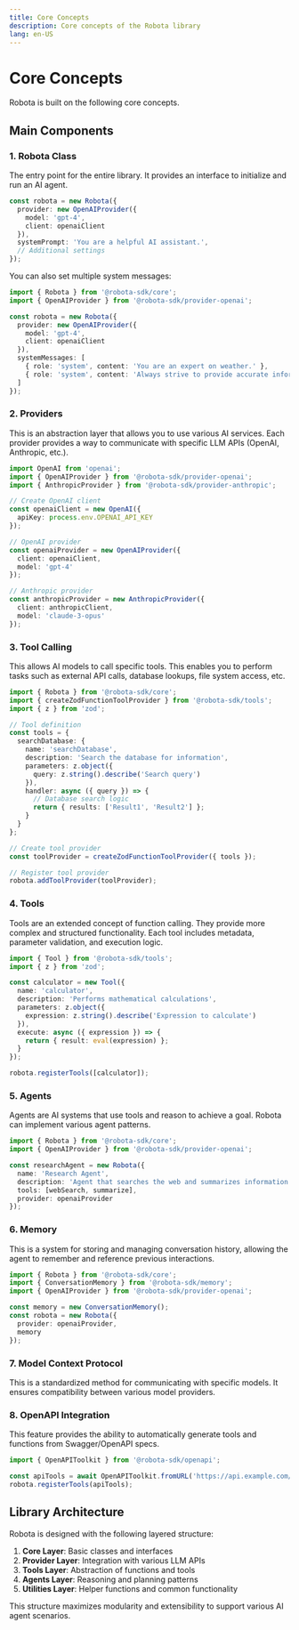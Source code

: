 ```yaml
---
title: Core Concepts
description: Core concepts of the Robota library
lang: en-US
---
```


# Core Concepts

Robota is built on the following core concepts.

## Main Components

### 1. Robota Class

The entry point for the entire library. It provides an interface to initialize and run an AI agent.

```typescript
const robota = new Robota({
  provider: new OpenAIProvider({
    model: 'gpt-4',
    client: openaiClient
  }),
  systemPrompt: 'You are a helpful AI assistant.',
  // Additional settings
});
```

You can also set multiple system messages:

```typescript
import { Robota } from '@robota-sdk/core';
import { OpenAIProvider } from '@robota-sdk/provider-openai';

const robota = new Robota({
  provider: new OpenAIProvider({
    model: 'gpt-4',
    client: openaiClient
  }),
  systemMessages: [
    { role: 'system', content: 'You are an expert on weather.' },
    { role: 'system', content: 'Always strive to provide accurate information.' }
  ]
});
```

### 2. Providers

This is an abstraction layer that allows you to use various AI services. Each provider provides a way to communicate with specific LLM APIs (OpenAI, Anthropic, etc.).

```typescript
import OpenAI from 'openai';
import { OpenAIProvider } from '@robota-sdk/provider-openai';
import { AnthropicProvider } from '@robota-sdk/provider-anthropic';

// Create OpenAI client
const openaiClient = new OpenAI({
  apiKey: process.env.OPENAI_API_KEY
});

// OpenAI provider
const openaiProvider = new OpenAIProvider({
  client: openaiClient,
  model: 'gpt-4'
});

// Anthropic provider
const anthropicProvider = new AnthropicProvider({
  client: anthropicClient,
  model: 'claude-3-opus'
});
```

### 3. Tool Calling

This allows AI models to call specific tools. This enables you to perform tasks such as external API calls, database lookups, file system access, etc.

```typescript
import { Robota } from '@robota-sdk/core';
import { createZodFunctionToolProvider } from '@robota-sdk/tools';
import { z } from 'zod';

// Tool definition
const tools = {
  searchDatabase: {
    name: 'searchDatabase',
    description: 'Search the database for information',
    parameters: z.object({
      query: z.string().describe('Search query')
    }),
    handler: async ({ query }) => {
      // Database search logic
      return { results: ['Result1', 'Result2'] };
    }
  }
};

// Create tool provider
const toolProvider = createZodFunctionToolProvider({ tools });

// Register tool provider
robota.addToolProvider(toolProvider);
```

### 4. Tools

Tools are an extended concept of function calling. They provide more complex and structured functionality. Each tool includes metadata, parameter validation, and execution logic.

```typescript
import { Tool } from '@robota-sdk/tools';
import { z } from 'zod';

const calculator = new Tool({
  name: 'calculator',
  description: 'Performs mathematical calculations',
  parameters: z.object({
    expression: z.string().describe('Expression to calculate')
  }),
  execute: async ({ expression }) => {
    return { result: eval(expression) };
  }
});

robota.registerTools([calculator]);
```

### 5. Agents

Agents are AI systems that use tools and reason to achieve a goal. Robota can implement various agent patterns.

```typescript
import { Robota } from '@robota-sdk/core';
import { OpenAIProvider } from '@robota-sdk/provider-openai';

const researchAgent = new Robota({
  name: 'Research Agent',
  description: 'Agent that searches the web and summarizes information',
  tools: [webSearch, summarize],
  provider: openaiProvider
});
```

### 6. Memory

This is a system for storing and managing conversation history, allowing the agent to remember and reference previous interactions.

```typescript
import { Robota } from '@robota-sdk/core';
import { ConversationMemory } from '@robota-sdk/memory';
import { OpenAIProvider } from '@robota-sdk/provider-openai';

const memory = new ConversationMemory();
const robota = new Robota({
  provider: openaiProvider,
  memory
});
```

### 7. Model Context Protocol

This is a standardized method for communicating with specific models. It ensures compatibility between various model providers.

### 8. OpenAPI Integration

This feature provides the ability to automatically generate tools and functions from Swagger/OpenAPI specs.

```typescript
import { OpenAPIToolkit } from '@robota-sdk/openapi';

const apiTools = await OpenAPIToolkit.fromURL('https://api.example.com/openapi.json');
robota.registerTools(apiTools);
```

## Library Architecture

Robota is designed with the following layered structure:

1. **Core Layer**: Basic classes and interfaces
2. **Provider Layer**: Integration with various LLM APIs
3. **Tools Layer**: Abstraction of functions and tools
4. **Agents Layer**: Reasoning and planning patterns
5. **Utilities Layer**: Helper functions and common functionality

This structure maximizes modularity and extensibility to support various AI agent scenarios. 